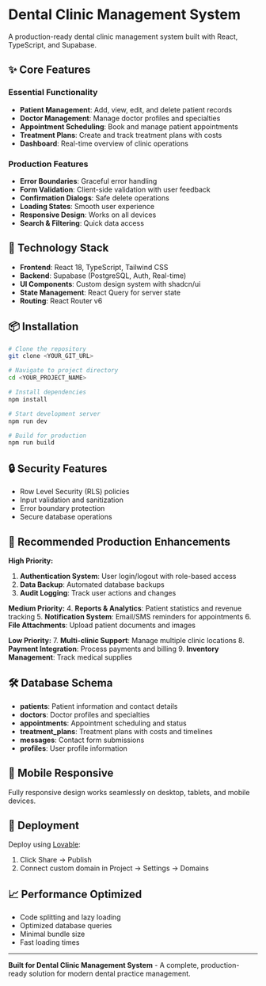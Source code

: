 # Dental Clinic Management System

A production-ready dental clinic management system built with React, TypeScript, and Supabase.

## ✨ Core Features

### Essential Functionality
- **Patient Management**: Add, view, edit, and delete patient records
- **Doctor Management**: Manage doctor profiles and specialties  
- **Appointment Scheduling**: Book and manage patient appointments
- **Treatment Plans**: Create and track treatment plans with costs
- **Dashboard**: Real-time overview of clinic operations

### Production Features
- **Error Boundaries**: Graceful error handling
- **Form Validation**: Client-side validation with user feedback
- **Confirmation Dialogs**: Safe delete operations
- **Loading States**: Smooth user experience
- **Responsive Design**: Works on all devices
- **Search & Filtering**: Quick data access

## 🚀 Technology Stack

- **Frontend**: React 18, TypeScript, Tailwind CSS
- **Backend**: Supabase (PostgreSQL, Auth, Real-time)
- **UI Components**: Custom design system with shadcn/ui
- **State Management**: React Query for server state
- **Routing**: React Router v6

## 📦 Installation

```sh
# Clone the repository
git clone <YOUR_GIT_URL>

# Navigate to project directory
cd <YOUR_PROJECT_NAME>

# Install dependencies
npm install

# Start development server
npm run dev

# Build for production
npm run build
```

## 🔒 Security Features

- Row Level Security (RLS) policies
- Input validation and sanitization
- Error boundary protection
- Secure database operations

## 🎯 Recommended Production Enhancements

**High Priority:**
1. **Authentication System**: User login/logout with role-based access
2. **Data Backup**: Automated database backups
3. **Audit Logging**: Track user actions and changes

**Medium Priority:**
4. **Reports & Analytics**: Patient statistics and revenue tracking
5. **Notification System**: Email/SMS reminders for appointments
6. **File Attachments**: Upload patient documents and images

**Low Priority:**
7. **Multi-clinic Support**: Manage multiple clinic locations
8. **Payment Integration**: Process payments and billing
9. **Inventory Management**: Track medical supplies

## 🛠️ Database Schema

- **patients**: Patient information and contact details
- **doctors**: Doctor profiles and specialties
- **appointments**: Appointment scheduling and status
- **treatment_plans**: Treatment plans with costs and timelines
- **messages**: Contact form submissions
- **profiles**: User profile information

## 📱 Mobile Responsive

Fully responsive design works seamlessly on desktop, tablets, and mobile devices.

## 🚀 Deployment

Deploy using [Lovable](https://lovable.dev/projects/e758d4ff-253e-402e-980c-0a0c6239a309):
1. Click Share → Publish
2. Connect custom domain in Project → Settings → Domains

## 📈 Performance Optimized

- Code splitting and lazy loading
- Optimized database queries
- Minimal bundle size
- Fast loading times

---

**Built for Dental Clinic Management System** - A complete, production-ready solution for modern dental practice management.
